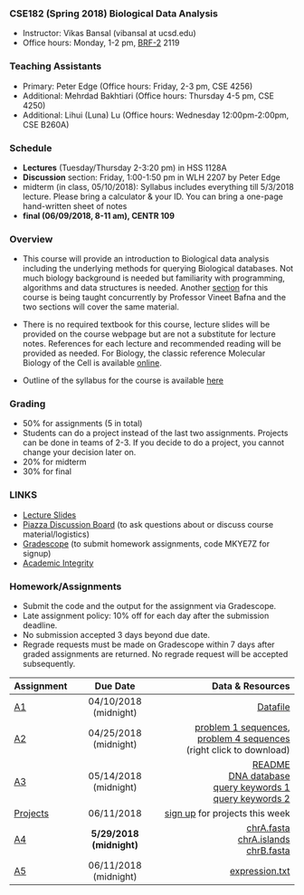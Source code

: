 ### CSE182 (Spring 2018) Biological Data Analysis

- Instructor: Vikas Bansal (vibansal at ucsd.edu)
- Office hours: Monday, 1-2 pm, [BRF-2](https://www.google.com/maps/place/Biomedical+Research+Facility+II,+UCSD/@32.8744664,-117.2371338,17z/data=!3m1!4b1!4m5!3m4!1s0x80dc06cf83785c07:0xef0daf822e4bf0d4!8m2!3d32.8744664!4d-117.2349451) 2119

### Teaching Assistants
- Primary: Peter Edge (Office hours: Friday, 2-3 pm, CSE 4256)
- Additional: Mehrdad Bakhtiari (Office hours: Thursday 4-5 pm, CSE 4250)
- Additional: Lihui (Luna) Lu (Office hours: Wednesday 12:00pm-2:00pm, CSE B260A)

### Schedule 

- **Lectures** (Tuesday/Thursday 2-3:20 pm) in HSS 1128A
- **Discussion** section: Friday, 1:00-1:50 pm in WLH 2207 by Peter Edge
- midterm (in class, 05/10/2018): Syllabus includes everything till 5/3/2018 lecture. Please bring a calculator & your ID. You can bring a one-page hand-written sheet of notes
- **final (06/09/2018, 8-11 am), CENTR 109** 

### Overview 

- This course will provide an introduction to Biological data analysis including the underlying methods for querying Biological databases. Not much biology background is needed but familiarity with programming, algorithms and data structures is needed. Another [section](http://proteomics.ucsd.edu/vbafna/teaching-2/cse182-biological-data-analysis/) for this course is being taught concurrently by Professor Vineet Bafna and the two sections will cover the same material. 

- There is no required textbook for this course, lecture slides will be provided on the course webpage but are not a substitute for lecture notes. References for each lecture and recommended reading will be provided as needed. For Biology, the classic reference  Molecular Biology of the Cell  is available [online](http://www.ncbi.nlm.nih.gov/books/NBK21054/).

- Outline of the syllabus for the course is available [here](https://www.dropbox.com/s/v6ovkcdvm9fwb6f/syllabus.pdf?dl=0)


### Grading

 - 50% for assignments (5 in total)
 - Students can do a project instead of the last two assignments. Projects can be done in teams of 2-3. If you decide to do a project, you cannot change your decision later on. 
 - 20% for midterm
 - 30% for final 

### LINKS
 - [Lecture Slides](https://github.com/vibansal/CSE182/blob/master/lectures/readme.md)
 - [Piazza Discussion Board](https://piazza.com/ucsd/spring2018/cse182) (to ask questions about or discuss course material/logistics)
 - [Gradescope](https://gradescope.com/) (to submit homework assignments, code MKYE7Z for signup)
 - [Academic Integrity](https://www.dropbox.com/s/9njb0eneqxgxsab/academicIntegrity.pdf?dl=0)
 
### Homework/Assignments

- Submit the code and the output for the assignment via Gradescope. 
- Late assignment policy: 10% off for each day after the submission deadline. 
- No submission accepted 3 days beyond due date.
- Regrade requests must be made on Gradescope within 7 days after graded assignments are returned. No regrade request will be accepted subsequently.

| Assignment | Due Date  | Data & Resources |
| ------------- |:-------------:| -----:|
| [A1](https://github.com/vibansal/CSE182/blob/master/assignments/a1.pdf) | 04/10/2018 (midnight) | [Datafile](https://github.com/vibansal/CSE182/blob/master/assignments/datafile.txt) | 
| [A2](assignments/A2.pdf) | 04/25/2018 (midnight) | [problem 1 sequences](assignments/p1seqs.txt), [problem 4 sequences](https://raw.githubusercontent.com/vibansal/CSE182/master/assignments/p4seqs.txt) <br> (right click to download) |
| [A3](assignments/A3.pdf) | 05/14/2018 (midnight) | [README](assignments/A3_readme.txt) <br> [DNA database](assignments/DNA.txt) <br> [query keywords 1](assignments/queries.txt) <br> [query keywords 2](assignments/queries2.txt) |
| [Projects](https://github.com/vibansal/CSE182/blob/master/projects/README.md) | 06/11/2018 |  [sign up](https://docs.google.com/spreadsheets/d/1cN6rD9tMgd4zKkQf8wG4Ilu7k9P3kFIv-RPIu5jaj6Y/edit#gid=0) for projects this week  | 
| [A4](assignments/A4.pdf) | **5/29/2018 (midnight)** | [chrA.fasta](assignments/A4/chrA.fasta) <br>  [chrA.islands](assignments/A4/chrA.islands) <br> [chrB.fasta](assignments/A4/chrB.fasta)  | 
| [A5](assignments/A5.pdf) |  06/11/2018 (midnight) | [expression.txt](assignments/expression.txt) | 
